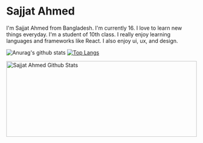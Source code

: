 # Sajjat Ahmed
I'm Sajjat Ahmed from Bangladesh. I'm currently 16. I love to learn new things everyday. I'm a student of 10th class. I really enjoy learning languages and frameworks like React. I also enjoy ui, ux, and design.

![Anurag's github stats](https://github-readme-stats.vercel.app/api?username=sajjat-ahmed)
[![Top Langs](https://github-readme-stats.vercel.app/api/top-langs/?username=sajjat-ahmed)](https://github.com/anuraghazra/github-readme-stats)

<img width="100%" height="200px" alt="Sajjat Ahmed Github Stats"  src="https://github-readme-stats.vercel.app/api?username=sajjat-ahmed&show_icons=true"/>


